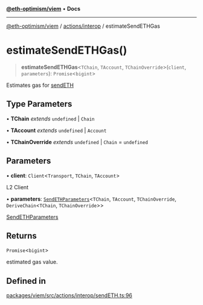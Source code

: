 [**@eth-optimism/viem**](../../../README.md) • **Docs**

***

[@eth-optimism/viem](../../../README.md) / [actions/interop](../README.md) / estimateSendETHGas

# estimateSendETHGas()

> **estimateSendETHGas**\<`TChain`, `TAccount`, `TChainOverride`\>(`client`, `parameters`): `Promise`\<`bigint`\>

Estimates gas for [sendETH](sendETH.md)

## Type Parameters

• **TChain** *extends* `undefined` \| `Chain`

• **TAccount** *extends* `undefined` \| `Account`

• **TChainOverride** *extends* `undefined` \| `Chain` = `undefined`

## Parameters

• **client**: `Client`\<`Transport`, `TChain`, `TAccount`\>

L2 Client

• **parameters**: [`SendETHParameters`](../type-aliases/SendETHParameters.md)\<`TChain`, `TAccount`, `TChainOverride`, `DeriveChain`\<`TChain`, `TChainOverride`\>\>

[SendETHParameters](../type-aliases/SendETHParameters.md)

## Returns

`Promise`\<`bigint`\>

estimated gas value.

## Defined in

[packages/viem/src/actions/interop/sendETH.ts:96](https://github.com/ethereum-optimism/ecosystem/blob/17cffb9f4d194af60c7c1f0d0e30d41e88fba084/packages/viem/src/actions/interop/sendETH.ts#L96)
